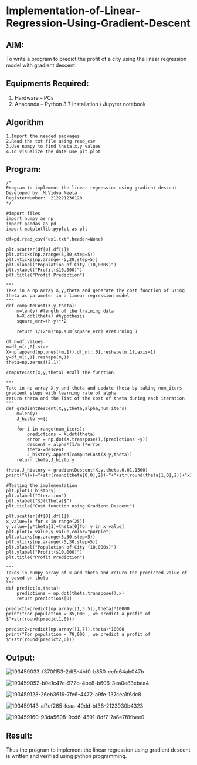 # Implementation-of-Linear-Regression-Using-Gradient-Descent

## AIM:
To write a program to predict the profit of a city using the linear regression model with gradient descent.

## Equipments Required:
1. Hardware – PCs
2. Anaconda – Python 3.7 Installation / Jupyter notebook

## Algorithm
```
1.Import the needed packages
2.Read the txt file using read_csv
3.Use numpy to find theta,x,y values
4.To visualize the data use plt.plot
```

## Program:
```
/*
Program to implement the linear regression using gradient descent.
Developed by: M.Vidya Neela
RegisterNumber:  212221230120
*/
```
```
#import files
import numpy as np
import pandas as pd
import matplotlib.pyplot as plt

df=pd.read_csv("ex1.txt",header=None)

plt.scatter(df[0],df[1])
plt.xticks(np.arange(5,30,step=5))
plt.yticks(np.arange(-5,30,step=5))
plt.xlabel("Population of City (10,000s)")
plt.ylabel("Profit($10,000)")
plt.title("Profit Prediction")

"""
Take in a np array X,y,theta and generate the cost function of using theta as parameter in a linear regression model
"""
def computeCost(X,y,theta):
    m=len(y) #length of the training data
    h=X.dot(theta) #hypothesis
    square_err=(h-y)**2
    
    return 1/(2*m)*np.sum(square_err) #returning J

df_n=df.values
m=df_n[:,0].size
X=np.append(np.ones((m,1)),df_n[:,0].reshape(m,1),axis=1)
y=df_n[:,1].reshape(m,1)
theta=np.zeros((2,1))

computeCost(X,y,theta) #call the function

"""
Take in np array X,y and theta and update theta by taking num_iters gradient steps with learning rate of alpha 
return theta and the list of the cost of theta during each iteration
"""
def gradientDescent(X,y,theta,alpha,num_iters):
    m=len(y)
    J_history=[]
    
    for i in range(num_iters):
        predictions = X.dot(theta)
        error = np.dot(X.transpose(),(predictions -y))
        descent = alpha*(1/m )*error
        theta-=descent
        J_history.append(computeCost(X,y,theta))
    return theta,J_history

theta,J_history = gradientDescent(X,y,theta,0.01,1500)
print("h(x)="+str(round(theta[0,0],2))+"+"+str(round(theta[1,0],2))+"x1")

#Testing the implementation
plt.plot(J_history)
plt.xlabel("Iteration")
plt.ylabel("$J(\Theta)$")
plt.title("Cost function using Gradient Descent")

plt.scatter(df[0],df[1])
x_value=[x for x in range(25)]
y_value=[y*theta[1]+theta[0]for y in x_value]
plt.plot(x_value,y_value,color="purple")
plt.xticks(np.arange(5,30,step=5))
plt.yticks(np.arange(-5,30,step=5))
plt.xlabel("Population of City (10,000s)")
plt.ylabel("Profit($10,000)")
plt.title("Profit Prediction")

"""
Takes in numpy array of x and theta and return the predicted value of y based on theta
"""
def predict(x,theta):
    predictions = np.dot(theta.transpose(),x)
    return predictions[0]

predict1=predict(np.array([1,3.5]),theta)*10000
print("For population = 35,000 , we predict a profit of $"+str(round(predict1,0)))

predict2=predict(np.array([1,7]),theta)*10000
print("For population = 70,000 , we predict a profit of $"+str(round(predict2,0)))
```

## Output:
![193459033-f370f153-2df8-4bf0-b850-ccfd64ab047b](https://user-images.githubusercontent.com/94169318/193610005-7e89ea07-64ec-4259-8ac7-d699bd85122d.png)

![193459052-b0e1c47e-972b-4be8-b606-3ea0e83ebea4](https://user-images.githubusercontent.com/94169318/193610042-98aefc7a-42de-4384-9bb9-1582f2c062c3.png)

![193459128-26eb3619-7fe6-4472-a9fe-137cea1f6dc8](https://user-images.githubusercontent.com/94169318/193610075-1cbaf8f7-6e00-43ea-bf1b-0d908b132999.png)

![193459143-af1ef265-feaa-40dd-bf38-2123930b4323](https://user-images.githubusercontent.com/94169318/193610099-96347056-97dd-443a-922b-4f58c5427a23.png)

![193459160-93da5608-9cd6-4591-8df7-7a8e7f8fbee0](https://user-images.githubusercontent.com/94169318/193610120-9594313c-b917-49eb-97a9-307c131fa196.png)


## Result:
Thus the program to implement the linear regression using gradient descent is written and verified using python programming.
